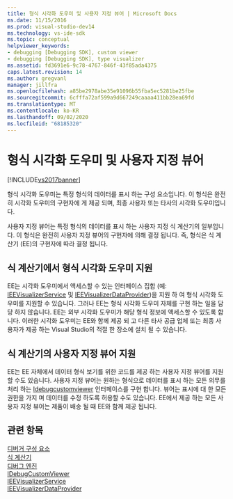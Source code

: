 ```yaml
---
title: 형식 시각화 도우미 및 사용자 지정 뷰어 | Microsoft Docs
ms.date: 11/15/2016
ms.prod: visual-studio-dev14
ms.technology: vs-ide-sdk
ms.topic: conceptual
helpviewer_keywords:
- debugging [Debugging SDK], custom viewer
- debugging [Debugging SDK], type visualizer
ms.assetid: fd3691e6-9c78-4767-846f-43f85ada4375
caps.latest.revision: 14
ms.author: gregvanl
manager: jillfra
ms.openlocfilehash: a85be2978abe35e91096b55fba5ec5281be25fbe
ms.sourcegitcommit: 6cfffa72af599a9d667249caaaa411bb28ea69fd
ms.translationtype: MT
ms.contentlocale: ko-KR
ms.lasthandoff: 09/02/2020
ms.locfileid: "68185320"
---
```

# <a name="type-visualizer-and-custom-viewer"></a>형식 시각화 도우미 및 사용자 지정 뷰어
[!INCLUDE[vs2017banner](../../includes/vs2017banner.md)]

형식 시각화 도우미는 특정 형식의 데이터를 표시 하는 구성 요소입니다. 이 형식은 완전히 시각화 도우미의 구현자에 게 제공 되며, 최종 사용자 또는 타사의 시각화 도우미입니다.  
  
 사용자 지정 뷰어는 특정 형식의 데이터를 표시 하는 사용자 지정 식 계산기의 일부입니다. 이 형식은 완전히 사용자 지정 뷰어의 구현자에 의해 결정 됩니다. 즉, 형식은 식 계산기 (EE)의 구현자에 따라 결정 됩니다.  
  
## <a name="support-for-type-visualizers-in-an-expression-evaluator"></a>식 계산기에서 형식 시각화 도우미 지원  
 EE는 시각화 도우미에서 액세스할 수 있는 인터페이스 집합 (예: [IEEVisualizerService](../../extensibility/debugger/reference/ieevisualizerservice.md) 및 [IEEVisualizerDataProvider](../../extensibility/debugger/reference/ieevisualizerdataprovider.md))을 지원 하 여 형식 시각화 도우미를 지원할 수 있습니다. 그러나 EE는 형식 시각화 도우미 자체를 구현 하는 일을 담당 하지 않습니다. EE는 외부 시각화 도우미가 해당 형식 정보에 액세스할 수 있도록 합니다. 이러한 시각화 도우미는 EE와 함께 제공 되 고 다른 타사 공급 업체 또는 최종 사용자가 제공 하는 Visual Studio의 적절 한 장소에 설치 될 수 있습니다.  
  
## <a name="support-for-custom-viewers-in-an-expression-evaluator"></a>식 계산기의 사용자 지정 뷰어 지원  
 EE는 EE 자체에서 데이터 형식 보기를 위한 코드를 제공 하는 사용자 지정 뷰어를 지원할 수도 있습니다. 사용자 지정 뷰어는 원하는 형식으로 데이터를 표시 하는 모든 의무를 처리 하는 [Idebugcustomviewer](../../extensibility/debugger/reference/idebugcustomviewer.md) 인터페이스를 구현 합니다. 뷰어는 표시에 대 한 모든 권한을 가지 며 데이터를 수정 하도록 허용할 수도 있습니다. EE에서 제공 하는 모든 사용자 지정 뷰어는 제품이 배송 될 때 EE와 함께 제공 됩니다.  
  
## <a name="see-also"></a>관련 항목  
 [디버거 구성 요소](../../extensibility/debugger/debugger-components.md)   
 [식 계산기](../../extensibility/debugger/expression-evaluator.md)   
 [디버그 엔진](../../extensibility/debugger/debug-engine.md)   
 [IDebugCustomViewer](../../extensibility/debugger/reference/idebugcustomviewer.md)   
 [IEEVisualizerService](../../extensibility/debugger/reference/ieevisualizerservice.md)   
 [IEEVisualizerDataProvider](../../extensibility/debugger/reference/ieevisualizerdataprovider.md)
